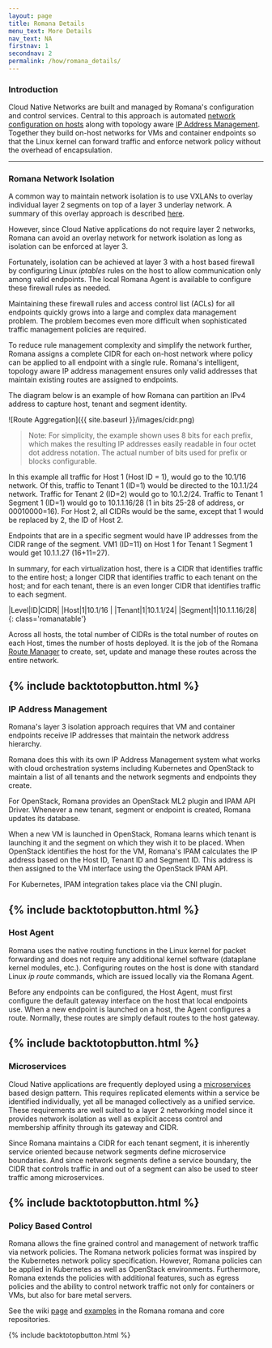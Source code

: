 ```yaml
---
layout: page
title: Romana Details
menu_text: More Details
nav_text: NA
firstnav: 1
secondnav: 2
permalink: /how/romana_details/
---
```


### Introduction

Cloud Native Networks are built and managed by Romana's configuration and control services. Central to this approach is automated [network configuration on hosts](/how/romana_details/#host-agent) along with topology aware [IP Address Management](/how/romana_details/#ip-address-management). Together they build on-host networks for VMs and container endpoints so that the Linux kernel can forward traffic and enforce network policy without the overhead of encapsulation.

---

### Romana Network Isolation

A common way to maintain network isolation is to use VXLANs to overlay individual layer 2 segments on top of a layer 3 underlay network. A summary of this overlay approach is described [here](/how/background/#vxlan-network-isolation/).

However, since Cloud Native applications do not require layer 2 networks, Romana can avoid an overlay network for network isolation as long as isolation can be enforced at layer 3.

Fortunately, isolation can be achieved at layer 3 with a host based firewall by configuring Linux *iptables* rules on the host to allow communication only among valid endpoints. The local Romana Agent is available to configure these firewall rules as needed. 

Maintaining these firewall rules and access control list (ACLs) for all endpoints quickly grows into a large and complex data management problem. The problem becomes even more difficult when sophisticated traffic management policies are required.

To reduce rule management complexity and simplify the network further, Romana assigns a complete CIDR for each on-host network where policy can be applied to all endpoint with a single rule. Romana's intelligent, topology aware IP address management ensures only valid addresses that maintain existing routes are assigned to endpoints. 

The diagram below is an example of how Romana can partition an IPv4 address to capture host, tenant and segment identity. 

![Route Aggregation]({{ site.baseurl }}/images/cidr.png)

> Note: For simplicity, the example shown uses 8 bits for each prefix, which makes the resulting IP addresses easily readable in four octet dot address notation. The actual number of bits used for prefix or blocks configurable. 

In this example all traffic for Host 1 (Host ID = 1), would go to the 10.1/16 network. Of this, traffic to Tenant 1 (ID=1) would be directed to the 10.1.1/24 network. Traffic for Tenant 2 (ID=2) would go to 10.1.2/24. Traffic to Tenant 1 Segment 1 (ID=1) would go to 10.1.1.16/28 (1 in bits 25-28 of address, or 00010000=16). For Host 2, all CIDRs would be the same, except that 1 would be replaced by 2, the ID of Host 2.

Endpoints that are in a specific segment would have IP addresses from the CIDR range of the segment. VM1 (ID=11) on Host 1 for Tenant 1 Segment 1 would get 10.1.1.27 (16+11=27).

In summary, for each virtualization host, there is a CIDR that identifies traffic to the entire host; a longer CIDR that identifies traffic to each tenant on the host; and for each tenant, there is an even longer CIDR that identifies traffic to each segment. 

|Level|ID|CIDR|
|Host|1|10.1/16 |
|Tenant|1|10.1.1/24|
|Segment|1|10.1.1.16/28|
{: class='romanatable'}

Across all hosts, the total number of CIDRs is the total number of routes on each Host, times the number of hosts deployed. It is the job of the Romana [Route Manager](#route-manager-and-host-agent) to create, set, update and manage these routes across the entire network.

{% include backtotopbutton.html %}
---

### IP Address Management

Romana's layer 3 isolation approach requires that VM and container endpoints receive IP addresses that maintain the network address hierarchy.

Romana does this with its own IP Address Management system what works with cloud orchestration systems including Kubernetes and OpenStack to maintain a list of all tenants and the network segments and endpoints they create. 

For OpenStack, Romana provides an OpenStack ML2 plugin and IPAM API Driver. Whenever a new tenant, segment or endpoint is created, Romana updates its database. 

When a new VM is launched in OpenStack, Romana learns which tenant is launching it and the segment on which they wish it to be placed. When OpenStack identifies the host for the VM, Romana's IPAM calculates the IP address based on the Host ID, Tenant ID and Segment ID.  This address is then assigned to the VM interface using the OpenStack IPAM API.

For Kubernetes, IPAM integration takes place via the CNI plugin.

{% include backtotopbutton.html %}
---

### Host Agent

Romana uses the native routing functions in the Linux kernel for packet forwarding and does not require any additional kernel software (dataplane kernel modules, etc.). Configuring routes on the host is done with standard Linux *ip route* commands, which are issued locally via the Romana Agent. 

Before any endpoints can be configured, the Host Agent, must first configure the default gateway interface on the host that local endpoints use. When a new endpoint is launched on a host, the Agent configures a route. Normally, these routes are simply default routes to the host gateway. 

{% include backtotopbutton.html %}
---

### Microservices

Cloud Native applications are frequently deployed using a [microservices](http://thenewstack.io/best-practices-for-developing-cloud-native-applications-and-microservice-architectures/) based design pattern. This requires replicated elements within a service be identified individually, yet all be managed collectively as a unified service. These requirements are well suited to a layer 2 networking model since it provides network isolation as well as explicit access control and membership affinity through its gateway and CIDR.

Since Romana maintains a CIDR for each tenant segment, it is inherently service oriented because network segments define microservice boundaries. And since network segments define a service boundary, the CIDR that controls traffic in and out of a segment can also be used to steer traffic among microservices.


{% include backtotopbutton.html %}
---

### Policy Based Control

Romana allows the fine grained control and management of network traffic via network policies. The Romana network policies format was inspired by the Kubernetes network policy specification. However, Romana policies can be applied in Kubernetes as well as OpenStack environments. Furthermore, Romana extends the policies with additional features, such as egress policies and the ability to control network traffic not only for containers or VMs, but also for bare metal servers.

See the wiki [page](https://github.com/romana/romana/wiki/Romana-policies) and [examples](https://github.com/romana/core/tree/master/policy/examples) in the Romana romana and core repositories.

{% include backtotopbutton.html %}





